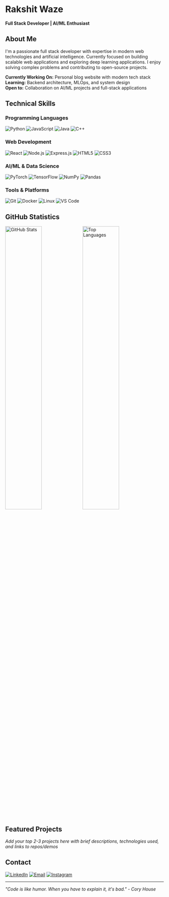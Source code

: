 # Rakshit Waze
**Full Stack Developer | AI/ML Enthusiast**

## About Me

I'm a passionate full stack developer with expertise in modern web technologies and artificial intelligence. Currently focused on building scalable web applications and exploring deep learning applications. I enjoy solving complex problems and contributing to open-source projects.

**Currently Working On:** Personal blog website with modern tech stack  
**Learning:** Backend architecture, MLOps, and system design  
**Open to:** Collaboration on AI/ML projects and full-stack applications

## Technical Skills

### Programming Languages
![Python](https://img.shields.io/badge/Python-3776AB?style=flat&logo=python&logoColor=white)
![JavaScript](https://img.shields.io/badge/JavaScript-F7DF1E?style=flat&logo=javascript&logoColor=black)
![Java](https://img.shields.io/badge/Java-ED8B00?style=flat&logo=java&logoColor=white)
![C++](https://img.shields.io/badge/C++-00599C?style=flat&logo=c%2B%2B&logoColor=white)

### Web Development
![React](https://img.shields.io/badge/React-61DAFB?style=flat&logo=react&logoColor=black)
![Node.js](https://img.shields.io/badge/Node.js-339933?style=flat&logo=node.js&logoColor=white)
![Express.js](https://img.shields.io/badge/Express.js-000000?style=flat&logo=express&logoColor=white)
![HTML5](https://img.shields.io/badge/HTML5-E34F26?style=flat&logo=html5&logoColor=white)
![CSS3](https://img.shields.io/badge/CSS3-1572B6?style=flat&logo=css3&logoColor=white)

### AI/ML & Data Science
![PyTorch](https://img.shields.io/badge/PyTorch-EE4C2C?style=flat&logo=pytorch&logoColor=white)
![TensorFlow](https://img.shields.io/badge/TensorFlow-FF6F00?style=flat&logo=tensorflow&logoColor=white)
![NumPy](https://img.shields.io/badge/NumPy-013243?style=flat&logo=numpy&logoColor=white)
![Pandas](https://img.shields.io/badge/Pandas-150458?style=flat&logo=pandas&logoColor=white)

### Tools & Platforms
![Git](https://img.shields.io/badge/Git-F05032?style=flat&logo=git&logoColor=white)
![Docker](https://img.shields.io/badge/Docker-2496ED?style=flat&logo=docker&logoColor=white)
![Linux](https://img.shields.io/badge/Linux-FCC624?style=flat&logo=linux&logoColor=black)
![VS Code](https://img.shields.io/badge/VS_Code-007ACC?style=flat&logo=visual-studio-code&logoColor=white)

## GitHub Statistics

<img width="48%" src="https://github-readme-stats.vercel.app/api?username=wazer24&show_icons=true&theme=default&hide_border=true&count_private=true" alt="GitHub Stats"/>
<img width="48%" src="https://github-readme-stats.vercel.app/api/top-langs/?username=wazer24&layout=compact&theme=default&hide_border=true&langs_count=8" alt="Top Languages"/>

## Featured Projects

*Add your top 2-3 projects here with brief descriptions, technologies used, and links to repos/demos*

## Contact

[![LinkedIn](https://img.shields.io/badge/LinkedIn-0077B5?style=flat&logo=linkedin&logoColor=white)](https://linkedin.com/in/yourprofile)
[![Email](https://img.shields.io/badge/Email-D14836?style=flat&logo=gmail&logoColor=white)](mailto:your.email@example.com)
[![Instagram](https://img.shields.io/badge/Instagram-E4405F?style=flat&logo=instagram&logoColor=white)](https://instagram.com/rakshitwaze)

---

*"Code is like humor. When you have to explain it, it's bad." - Cory House*
